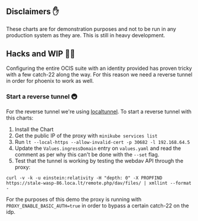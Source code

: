 ## Disclaimers ✋

These charts are for demonstration purposes and not to be run in any production system as they are. This is still in heavy development.

## Hacks and WIP 🐱‍💻

Configuring the entire OCIS suite with an identity provided has proven tricky with a few catch-22 along the way. For this reason we need a reverse tunnel in order for phoenix to work as well.

### Start a reverse tunnel 🚇

For the reverse tunnel we're using [localtunnel](https://localtunnel.me). To start a reverse tunnel with this charts:

1. Install the Chart
2. Get the public IP of the proxy with `minikube services list`
3. Run `lt --local-https --allow-invalid-cert -p 30682 -l 192.168.64.5`
4. Update the `Values.ingressDomain`  entry on `values.yaml`  and read the comment as per why this can't be done with the `--set` flag.
5. Test that the tunnel is working by testing the webdav API through the proxy:

```console
curl -v -k -u einstein:relativity -H "depth: 0" -X PROPFIND https://stale-wasp-86.loca.lt/remote.php/dav/files/ | xmllint --format -
```

For the purposes of this demo the proxy is running with `PROXY_ENABLE_BASIC_AUTH=true` in order to bypass a certain catch-22 on the idp.